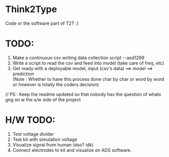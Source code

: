 # Think2Type
Code or the software part of T2T :)

# TODO:
1. Make a continuous csv writing data collection script --asd1299
2. Write a script to read the csv and feed into model (take care of freq, etc)
3. Get ready with a deployable model,
             input (csv's data) ==> model ==> prediction  
(Note : Whether to have this process done char by char or word by word or however is totally the coders decision) 


// PS : Keep the readme updated so that nobody has the question of whats gng on w the s/w side of the project

# H/W TODO:

1. Test voltage divider
2. Test kit with simulation voltage
3. Visualize signal from human (dso? idk)
4. Connect electrodes to kit and visualize on ADS software.
